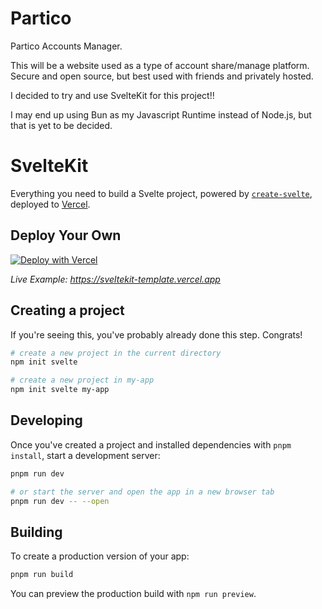 # Partico
Partico Accounts Manager.

This will be a website used as a type of account share/manage platform.  Secure and open source, but best used with friends and privately hosted.

I decided to try and use SvelteKit for this project!!

I may end up using Bun as my Javascript Runtime instead of Node.js, but that is yet to be decided.

# SvelteKit

Everything you need to build a Svelte project, powered by [`create-svelte`](https://github.com/sveltejs/kit/tree/master/packages/create-svelte), deployed to [Vercel](https://vercel.com).

## Deploy Your Own

[![Deploy with Vercel](https://vercel.com/button)](https://vercel.com/new/clone?repository-url=https%3A%2F%2Fgithub.com%2Fvercel%2Fvercel%2Ftree%2Fmain%2Fexamples%2Fsveltekit&project-name=sveltekit-vercel&repository-name=sveltekit-vercel&demo-title=SvelteKit%20%2B%20Vercel&demo-description=A%20SvelteKit%20app%20optimized%20Edge-first.&demo-url=https%3A%2F%2Fsveltekit-template.vercel.app%2F)

_Live Example: https://sveltekit-template.vercel.app_

## Creating a project

If you're seeing this, you've probably already done this step. Congrats!

```bash
# create a new project in the current directory
npm init svelte

# create a new project in my-app
npm init svelte my-app
```

## Developing

Once you've created a project and installed dependencies with `pnpm install`, start a development server:

```bash
pnpm run dev

# or start the server and open the app in a new browser tab
pnpm run dev -- --open
```

## Building

To create a production version of your app:

```bash
pnpm run build
```

You can preview the production build with `npm run preview`.
